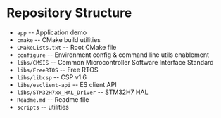 # Repository Structure

- `app` -- Application demo
- `cmake` -- CMake build utilities
- `CMakeLists.txt` -- Root CMake file
- `configure` -- Environment config & command line utils enablement
- `libs/CMSIS` -- Common Microcontroller Software Interface Standard
- `libs/FreeRTOS` -- Free RTOS
- `libs/libcsp` -- CSP v1.6
- `libs/esclient-api` -- ES client API
- `libs/STM32H7xx_HAL_Driver` -- STM32H7 HAL
- `Readme.md` -- Readme file
- `scripts` -- utilities
